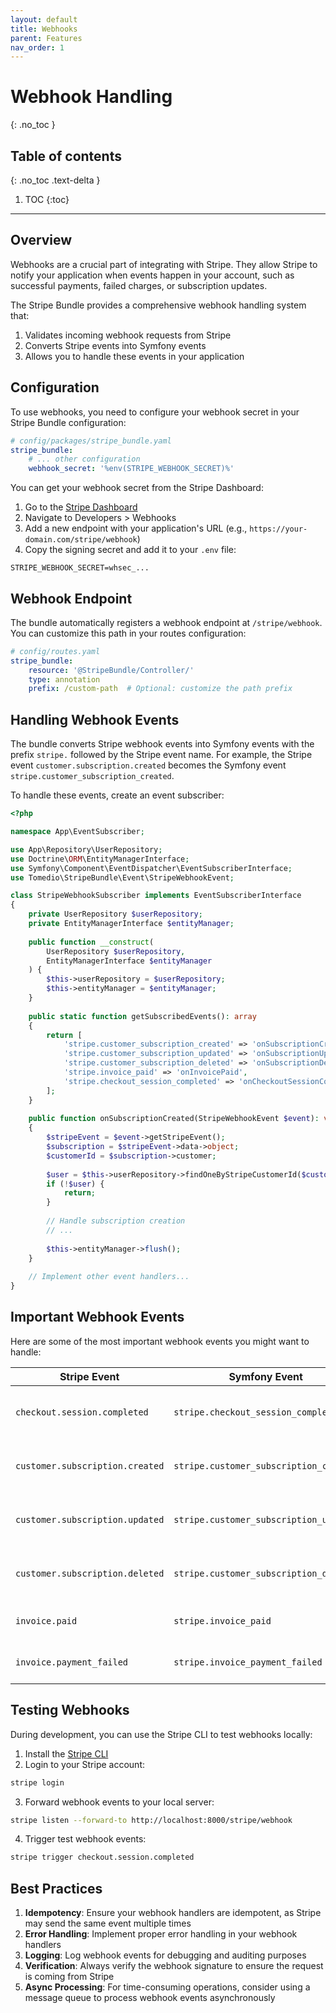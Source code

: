 ```yaml
---
layout: default
title: Webhooks
parent: Features
nav_order: 1
---
```


# Webhook Handling
{: .no_toc }

## Table of contents
{: .no_toc .text-delta }

1. TOC
{:toc}

---

## Overview

Webhooks are a crucial part of integrating with Stripe. They allow Stripe to notify your application when events happen in your account, such as successful payments, failed charges, or subscription updates.

The Stripe Bundle provides a comprehensive webhook handling system that:

1. Validates incoming webhook requests from Stripe
2. Converts Stripe events into Symfony events
3. Allows you to handle these events in your application

## Configuration

To use webhooks, you need to configure your webhook secret in your Stripe Bundle configuration:

```yaml
# config/packages/stripe_bundle.yaml
stripe_bundle:
    # ... other configuration
    webhook_secret: '%env(STRIPE_WEBHOOK_SECRET)%'
```

You can get your webhook secret from the Stripe Dashboard:

1. Go to the [Stripe Dashboard](https://dashboard.stripe.com/)
2. Navigate to Developers > Webhooks
3. Add a new endpoint with your application's URL (e.g., `https://your-domain.com/stripe/webhook`)
4. Copy the signing secret and add it to your `.env` file:

```
STRIPE_WEBHOOK_SECRET=whsec_...
```

## Webhook Endpoint

The bundle automatically registers a webhook endpoint at `/stripe/webhook`. You can customize this path in your routes configuration:

```yaml
# config/routes.yaml
stripe_bundle:
    resource: '@StripeBundle/Controller/'
    type: annotation
    prefix: /custom-path  # Optional: customize the path prefix
```

## Handling Webhook Events

The bundle converts Stripe webhook events into Symfony events with the prefix `stripe.` followed by the Stripe event name. For example, the Stripe event `customer.subscription.created` becomes the Symfony event `stripe.customer_subscription_created`.

To handle these events, create an event subscriber:

```php
<?php

namespace App\EventSubscriber;

use App\Repository\UserRepository;
use Doctrine\ORM\EntityManagerInterface;
use Symfony\Component\EventDispatcher\EventSubscriberInterface;
use Tomedio\StripeBundle\Event\StripeWebhookEvent;

class StripeWebhookSubscriber implements EventSubscriberInterface
{
    private UserRepository $userRepository;
    private EntityManagerInterface $entityManager;
    
    public function __construct(
        UserRepository $userRepository,
        EntityManagerInterface $entityManager
    ) {
        $this->userRepository = $userRepository;
        $this->entityManager = $entityManager;
    }
    
    public static function getSubscribedEvents(): array
    {
        return [
            'stripe.customer_subscription_created' => 'onSubscriptionCreated',
            'stripe.customer_subscription_updated' => 'onSubscriptionUpdated',
            'stripe.customer_subscription_deleted' => 'onSubscriptionDeleted',
            'stripe.invoice_paid' => 'onInvoicePaid',
            'stripe.checkout_session_completed' => 'onCheckoutSessionCompleted',
        ];
    }
    
    public function onSubscriptionCreated(StripeWebhookEvent $event): void
    {
        $stripeEvent = $event->getStripeEvent();
        $subscription = $stripeEvent->data->object;
        $customerId = $subscription->customer;
        
        $user = $this->userRepository->findOneByStripeCustomerId($customerId);
        if (!$user) {
            return;
        }
        
        // Handle subscription creation
        // ...
        
        $this->entityManager->flush();
    }
    
    // Implement other event handlers...
}
```

## Important Webhook Events

Here are some of the most important webhook events you might want to handle:

| Stripe Event | Symfony Event | Description |
|--------------|---------------|-------------|
| `checkout.session.completed` | `stripe.checkout_session_completed` | A checkout session has been completed |
| `customer.subscription.created` | `stripe.customer_subscription_created` | A customer subscription has been created |
| `customer.subscription.updated` | `stripe.customer_subscription_updated` | A customer subscription has been updated |
| `customer.subscription.deleted` | `stripe.customer_subscription_deleted` | A customer subscription has been deleted |
| `invoice.paid` | `stripe.invoice_paid` | An invoice has been paid |
| `invoice.payment_failed` | `stripe.invoice_payment_failed` | An invoice payment has failed |

## Testing Webhooks

During development, you can use the Stripe CLI to test webhooks locally:

1. Install the [Stripe CLI](https://stripe.com/docs/stripe-cli)
2. Login to your Stripe account:

```bash
stripe login
```

3. Forward webhook events to your local server:

```bash
stripe listen --forward-to http://localhost:8000/stripe/webhook
```

4. Trigger test webhook events:

```bash
stripe trigger checkout.session.completed
```

## Best Practices

1. **Idempotency**: Ensure your webhook handlers are idempotent, as Stripe may send the same event multiple times
2. **Error Handling**: Implement proper error handling in your webhook handlers
3. **Logging**: Log webhook events for debugging and auditing purposes
4. **Verification**: Always verify the webhook signature to ensure the request is coming from Stripe
5. **Async Processing**: For time-consuming operations, consider using a message queue to process webhook events asynchronously
